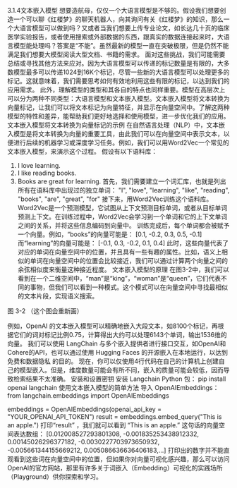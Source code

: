 3.1.4文本嵌入模型
想要造航母，仅仅一个大语言模型是不够的。假设我们想要创造一个可以聊《红楼梦》的聊天机器人，向其询问有关《红楼梦》的知识，那么一个大语言模型可以做到吗？又或者当我们想要上传专业论文，如长达几十页的临床医学实验报告，或者使用搜索或外部数据的东西，跟真实的数据连接起来时，大语言模型能处理吗？答案是“不能”。虽然最新的模型一直在突破极限，但是仍然不能满足我们想要大模型阅读大型文档、书籍的需求。
面对这些挑战，我们可能需要总结或寻找其他方法来应对。因为大语言模型可以传递的标记数量是有限的，大多数模型最多可以传递1024到16K个标记，尽管一些新的大语言模型可以处理更多的标记。这就意味着，我们需要思考如何有效地利用这些有限的标记，以达到我们的应用需求。
此外，理解模型的类型和其各自的特点也同样重要。模型在高层次上可以分为两种不同类型：大语言模型和文本嵌入模型。文本嵌入模型将文本转换为向量标记，让我们可以将文本标记为向量特征，并显示在向量空间中。了解这两种模型的特性和差异，能帮助我们更好地选择和使用模型，进一步优化我们的应用。
文本嵌入模型将文本转换为向量标记的示例
在自然语言处理（NLP）中，文本嵌入模型是将文本转换为向量的重要工具，由此我们可以在向量空间中表示文本，以便进行后续的机器学习或深度学习任务。例如，我们可以用Word2Vec一个常见的文本嵌入模型，来演示这个过程。
假设有以下语料库：
1. I love learning.
2. I like reading books.
3. Books are great for learning.
首先，我们需要建立一个词汇库，也就是列出所有在语料库中出现过的独立单词：
"I", "love", "learning", "like", "reading", "books", "are", "great", "for"
接下来，用Word2Vec训练这个语料库。Word2Vec是一个预测模型，它试图从上下文预测目标单词，或者从目标单词预测上下文。在训练过程中，Word2Vec会学习到一个单词和它的上下文单词之间的关系，并将这些信息编码到向量中。
训练完成后，每个单词都会被赋予一个向量。例如，“books”的向量可能是：
[0.1, -0.2, 0.3, 0.5, -0.1]
而“learning”的向量可能是：
[-0.1, 0.3, -0.2, 0.1, 0.4]
此时，这些向量代表了对应的单词在向量空间中的位置，并且具有一些有趣的属性。比如，语义上相似的单词在向量空间中的位置会比较接近，我们可以通过计算两个向量之间的余弦相似度来衡量这种接近程度。
文本嵌入模型的原理
在图3-2中，我们可以看到在一个二维空间中，“man”是“king”，“woman”是“queen”，它们代表不同的事物，但我们可以看到一种模式。这个模式可以在向量空间中寻找最相似的文本片段，实现语义搜索。
 
图 3-2 （这个图会重新画）

例如，OpenAI 的文本嵌入模型可以精确地嵌入大段文本，如8100个标记，再根据它们的词对标记比例0.75，计算得出大约可以处理6143个单词，输出1536维的向量。
我们可以使用 LangChain 与多个嵌入提供者进行接口交互，如OpenAI和Cohere的API，也可以通过使用 Hugging Faces 的开源嵌入在本地运行，以达到 免费和数据隐私 的目的。
现在，你可以仅使用4行代码在自己的计算机上创建自己的模型嵌入。但是，维度数量可能会有所不同，嵌入的质量可能会较低，因而导致检索结果不太准确。
安装和设置密钥
安装 Langchain Python 包：
pip install openai langchain
使用文本嵌入模型的简单方法
导入 OpenAIEmbeddings：
from langchain.embeddings import OpenAIEmbeddings

embeddings = OpenAIEmbeddings(openai_api_key = "YOUR_OPENAI_API_TOKEN")
result = embeddings.embed_query("This is an apple.")
打印“result” ，我们就可以看到 “This is an apple.” 这句话的向量空间表达数组：
[0.012008527293801308,
 -0.001835253438912332,
 0.00145026296377182,
 -0.0030227703973650932,
 -0.005661344155669212,
 0.005086636636406183,...]
打印出的数字并不能直观看到这些词在向量空间中的位置，但如果你对向量可视化感兴趣，那么可以访问OpenAI的官方网站，那里有许多关于词嵌入（Embedding）可视化的实践场所（Playground）供你探索和学习。
